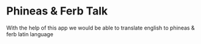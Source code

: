 # Phineas & Ferb Talk
With the help of this app we would be able to translate english to phineas & ferb latin language